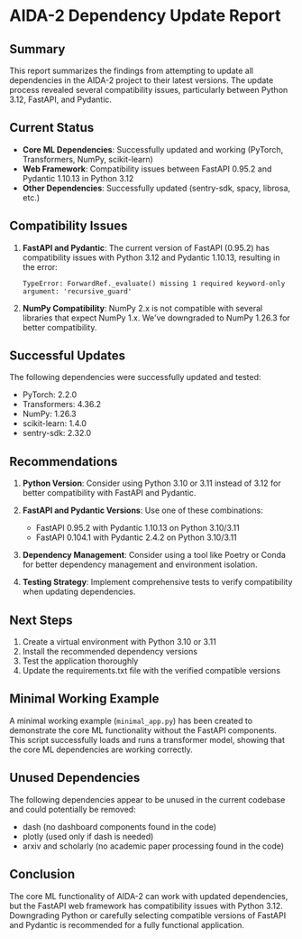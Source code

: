 # AIDA-2 Dependency Update Report

## Summary

This report summarizes the findings from attempting to update all dependencies in the AIDA-2 project to their latest versions. The update process revealed several compatibility issues, particularly between Python 3.12, FastAPI, and Pydantic.

## Current Status

- **Core ML Dependencies**: Successfully updated and working (PyTorch, Transformers, NumPy, scikit-learn)
- **Web Framework**: Compatibility issues between FastAPI 0.95.2 and Pydantic 1.10.13 in Python 3.12
- **Other Dependencies**: Successfully updated (sentry-sdk, spacy, librosa, etc.)

## Compatibility Issues

1. **FastAPI and Pydantic**: The current version of FastAPI (0.95.2) has compatibility issues with Python 3.12 and Pydantic 1.10.13, resulting in the error:
   ```
   TypeError: ForwardRef._evaluate() missing 1 required keyword-only argument: 'recursive_guard'
   ```

2. **NumPy Compatibility**: NumPy 2.x is not compatible with several libraries that expect NumPy 1.x. We've downgraded to NumPy 1.26.3 for better compatibility.

## Successful Updates

The following dependencies were successfully updated and tested:

- PyTorch: 2.2.0
- Transformers: 4.36.2
- NumPy: 1.26.3
- scikit-learn: 1.4.0
- sentry-sdk: 2.32.0

## Recommendations

1. **Python Version**: Consider using Python 3.10 or 3.11 instead of 3.12 for better compatibility with FastAPI and Pydantic.

2. **FastAPI and Pydantic Versions**: Use one of these combinations:
   - FastAPI 0.95.2 with Pydantic 1.10.13 on Python 3.10/3.11
   - FastAPI 0.104.1 with Pydantic 2.4.2 on Python 3.10/3.11

3. **Dependency Management**: Consider using a tool like Poetry or Conda for better dependency management and environment isolation.

4. **Testing Strategy**: Implement comprehensive tests to verify compatibility when updating dependencies.

## Next Steps

1. Create a virtual environment with Python 3.10 or 3.11
2. Install the recommended dependency versions
3. Test the application thoroughly
4. Update the requirements.txt file with the verified compatible versions

## Minimal Working Example

A minimal working example (`minimal_app.py`) has been created to demonstrate the core ML functionality without the FastAPI components. This script successfully loads and runs a transformer model, showing that the core ML dependencies are working correctly.

## Unused Dependencies

The following dependencies appear to be unused in the current codebase and could potentially be removed:

- dash (no dashboard components found in the code)
- plotly (used only if dash is needed)
- arxiv and scholarly (no academic paper processing found in the code)

## Conclusion

The core ML functionality of AIDA-2 can work with updated dependencies, but the FastAPI web framework has compatibility issues with Python 3.12. Downgrading Python or carefully selecting compatible versions of FastAPI and Pydantic is recommended for a fully functional application.